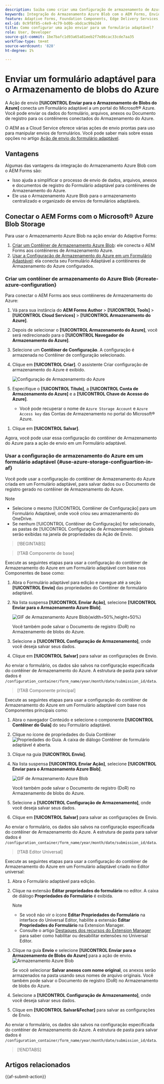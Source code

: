 ```yaml
---
description: Saiba como criar uma Configuração de armazenamento de Azure Blob no AEM Forms e usá-la em seu Adaptive Forms para um armazenamento de dados eficiente.
keywords: Integração do Armazenamento Azure Blob com o AEM Forms, Envio de dados para o Armazenamento Azure, Criação da configuração de armazenamento do Azure no AEM Forms, Uso do Armazenamento Azure Blob na Ação de envio adaptável do Forms
feature: Adaptive Forms, Foundation Components, Edge Delivery Services, Core Components
exl-id: 0c9f8f85-c4e9-4c79-bd0b-abdcac99a2d4
title: Como configurar uma ação enviar para um formulário adaptável?
role: User, Developer
source-git-commit: 1be7bafc1d93a65a81eeb2f7e86cac33cde7aa35
workflow-type: tm+mt
source-wordcount: '828'
ht-degree: 1%

---
```


# Enviar um formulário adaptável para o Armazenamento de blobs do Azure

A Ação de envio **[!UICONTROL Enviar para o Armazenamento de Blobs do Azure]** conecta um Formulário adaptável a um portal do Microsoft® Azure. Você pode enviar os dados do formulário, arquivos, anexos ou Documento de registro para os contêineres conectados do Armazenamento do Azure.

O AEM as a Cloud Service oferece várias ações de envio prontas para uso para manipular envios de formulários. Você pode saber mais sobre essas opções no artigo [Ação de envio do formulário adaptável](/help/forms/aem-forms-submit-action.md).

## Vantagens

Algumas das vantagens da integração do Armazenamento Azure Blob com o AEM Forms são:

* Isso ajuda a simplificar o processo de envio de dados, arquivos, anexos e documentos de registro do Formulário adaptável para contêineres de Armazenamento do Azure.
* Ele usa o Armazenamento Azure Blob para o armazenamento centralizado e organizado de envios de formulários adaptáveis.

## Conectar o AEM Forms com o Microsoft® Azure Blob Storage

Para usar o Armazenamento Azure Blob na ação enviar do Adaptive Forms:

1. [Criar um Contêiner de Armazenamento Azure Blob](#create-a-azure-blob-storage-container-create-azure-configuration): ele conecta o AEM Forms aos contêineres de Armazenamento Azure.
2. [Usar a Configuração de Armazenamento do Azure em um Formulário Adaptável](#use-azure-storage-configuration-in-an-adaptive-form-use-azure-storage-configuartion-in-af): ela conecta seu Formulário Adaptável a contêineres de Armazenamento do Azure configurados.

### Criar um contêiner de armazenamento do Azure Blob {#create-azure-configuration}

Para conectar o AEM Forms aos seus contêineres de Armazenamento do Azure:

1. Vá para sua instância do **AEM Forms Author** > **[!UICONTROL Tools]** > **[!UICONTROL Cloud Services]** > **[!UICONTROL Armazenamento do Azure]**.
1. Depois de selecionar o **[!UICONTROL Armazenamento do Azure]**, você será redirecionado para o **[!UICONTROL Navegador de Armazenamento do Azure]**.
1. Selecione um **Contêiner de Configuração**. A configuração é armazenada no Contêiner de configuração selecionado.
1. Clique em **[!UICONTROL Criar]**. O assistente Criar configuração de armazenamento do Azure é exibido.

   ![Configuração de Armazenamento do Azure](/help/forms/assets/azure-storage-configuration.png)

1. Especifique o **[!UICONTROL Título]**, a **[!UICONTROL Conta de Armazenamento do Azure]** e a **[!UICONTROL Chave de Acesso do Azure]**.

   * Você pode recuperar o nome de `Azure Storage Account` e `Azure Access key` das Contas de Armazenamento no portal do Microsoft® Azure.
<!--

    >[!NOTE]
    >
    > The URL for **[!UICONTROL Azure Blob Endpoint]** is automatically appended to the textbox when a value is entered for **[!UICONTROL Azure Storage Account]**. You can update the Azure Blob End Point URL with your custom domain. Steps to update URL for **[!UICONTROL Azure Blob End Point]**:
    > 1. [Enable the AEM Advance Networking VPN support](https://experienceleague.adobe.com/docs/experience-manager-learn/cloud-service/networking/advanced-networking.html?lang=pt-BR)
    > 1. [Enable dedicated egress IP link](https://experienceleague.adobe.com/docs/experience-manager-learn/cloud-service/networking/advanced-networking.html?lang=pt-BR)
    > 1. [Map custom domain to azure blob storage](https://learn.microsoft.com/en-us/azure/storage/blobs/storage-custom-domain-name?tabs=azure-portal)
-->

1. Clique em **[!UICONTROL Salvar]**.

Agora, você pode usar essa configuração do contêiner de Armazenamento do Azure para a ação de envio em um Formulário adaptável.

### Usar a configuração de armazenamento do Azure em um formulário adaptável {#use-azure-storage-configuartion-in-af}

Você pode usar a configuração do contêiner de Armazenamento do Azure criada em um Formulário adaptável, para salvar dados ou o Documento de registro gerado no contêiner de Armazenamento do Azure.

>[!NOTE]
>
> * Selecione o mesmo [!UICONTROL Contêiner de Configuração] para um Formulário Adaptável, onde você criou seu armazenamento do OneDrive.
> * Se nenhum [!UICONTROL Contêiner de Configuração] for selecionado, as pastas de [!UICONTROL Configuração de Armazenamento] globais serão exibidas na janela de propriedades da Ação de Envio.

>[!BEGINTABS]

>[!TAB Componente de base]

Execute as seguintes etapas para usar a configuração do contêiner de Armazenamento do Azure em um Formulário adaptável com base nos Componentes de base como:

1. Abra o Formulário adaptável para edição e navegue até a seção **[!UICONTROL Envio]** das propriedades do Contêiner de formulário adaptável.
1. Na lista suspensa **[!UICONTROL Enviar Ação]**, selecione **[!UICONTROL Enviar para o Armazenamento Azure Blob]**.

   ![GIF de Armazenamento Azure Blob](/help/forms/assets/submit-to-azure-blob-fc.png){width=50%,height=50%}

   Você também pode salvar o Documento de registro (DoR) no Armazenamento de blobs do Azure.

1. Selecione a **[!UICONTROL Configuração de Armazenamento]**, onde você deseja salvar seus dados.
1. Clique em **[!UICONTROL Salvar]** para salvar as configurações de Envio.

Ao enviar o formulário, os dados são salvos na configuração especificada do contêiner de Armazenamento do Azure.
A estrutura de pasta para salvar dados é `/configuration_container/form_name/year/month/date/submission_id/data`.

>[!TAB Componente principal]

Execute as seguintes etapas para usar a configuração do contêiner de Armazenamento do Azure em um Formulário adaptável com base nos Componentes principais como:

1. Abra o navegador Conteúdo e selecione o componente **[!UICONTROL Contêiner do Guia]** do seu Formulário adaptável.
1. Clique no ícone de propriedades do Guia Contêiner ![Propriedades do Guia](/help/forms/assets/configure-icon.svg). A caixa de diálogo Contêiner de formulário adaptável é aberta.
1. Clique na guia **[!UICONTROL Envio]**.
1. Na lista suspensa **[!UICONTROL Enviar Ação]**, selecione **[!UICONTROL Enviar para o Armazenamento Azure Blob]**.

   ![GIF de Armazenamento Azure Blob](/help/forms/assets/azure-submit-video.gif)

   Você também pode salvar o Documento de registro (DoR) no Armazenamento de blobs do Azure.

1. Selecione a **[!UICONTROL Configuração de Armazenamento]**, onde você deseja salvar seus dados.
1. Clique em **[!UICONTROL Salvar]** para salvar as configurações de Envio.

Ao enviar o formulário, os dados são salvos na configuração especificada do contêiner de Armazenamento do Azure.
A estrutura de pasta para salvar dados é `/configuration_container/form_name/year/month/date/submission_id/data`.

>[!TAB Editor Universal]

Execute as seguintes etapas para usar a configuração do contêiner de Armazenamento do Azure em um Formulário adaptável criado no Editor universal:

1. Abra o Formulário adaptável para edição.
1. Clique na extensão **Editar propriedades do formulário** no editor.
A caixa de diálogo **Propriedades do Formulário** é exibida.

   >[!NOTE]
   >
   > * Se você não vir o ícone **Editar Propriedades do Formulário** na interface do Universal Editor, habilite a extensão **Editar Propriedades do Formulário** na Extension Manager.
   > * Consulte o artigo [Destaques dos recursos do Extension Manager](https://developer.adobe.com/uix/docs/extension-manager/feature-highlights/#enablingdisabling-extensions) para saber como habilitar ou desabilitar extensões no Universal Editor.

1. Clique na guia **Envio** e selecione **[!UICONTROL Enviar para o Armazenamento de Blobs do Azure]** para a ação de envio.
   ![Armazenamento Azure Blob](/help/forms/assets/azure-blob-storage-ue.png)

   Se você selecionar **Salvar anexos com nome original**, os anexos serão armazenados na pasta usando seus nomes de arquivo originais. Você também pode salvar o Documento de registro (DoR) no Armazenamento de blobs do Azure.

1. Selecione a **[!UICONTROL Configuração de Armazenamento]**, onde você deseja salvar seus dados.
1. Clique em **[!UICONTROL Salvar&amp;Fechar]** para salvar as configurações de Envio.

Ao enviar o formulário, os dados são salvos na configuração especificada do contêiner de Armazenamento do Azure.
A estrutura de pasta para salvar dados é `/configuration_container/form_name/year/month/date/submission_id/data`.

>[!ENDTABS]

## Artigos relacionados

{{af-submit-action}}
